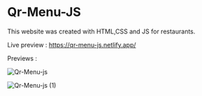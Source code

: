 # Qr-Menu-JS

This website was created with HTML,CSS and JS for restaurants.

Live preview : https://qr-menu-js.netlify.app/


Previews : 


![Qr-Menu-js](https://github.com/mhakby/Qr-Menu-JS/assets/123645842/204df96d-1b98-4844-af38-1ebb7704d347)



![Qr-Menu-js (1)](https://github.com/mhakby/Qr-Menu-JS/assets/123645842/27ce0047-c08b-4512-a25b-3785b0f40347)

